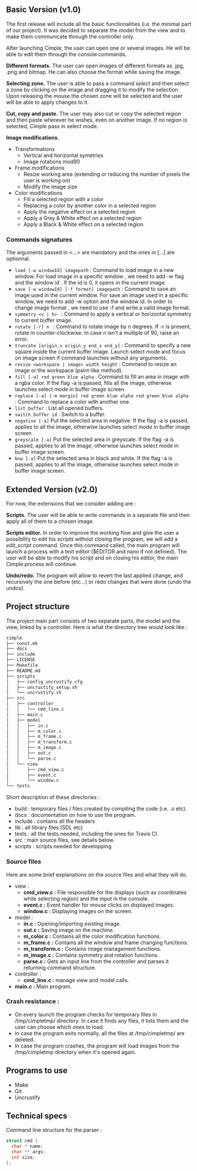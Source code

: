 ## Basic Version (v1.0)

The first release will include all the basic functionalities (i.e. the minimal part of our project).
It was decided to separate the model from the view and to make them communicate through the controller only.

After launching Cimple, the user can open one or several images. He will be able to edit them through the console commands.

**Different formats.** The user can open images of different formats as .jpg, .png and bitmap. He can also choose the format while saving the image.

**Selecting zone.** The user is able to pass a command *select* and then select a zone by clicking on the image and dragging it to modify the selection. Upon releasing the mouse the chosen zone will be selected and the user will be able to apply changes to it.

**Cut, copy and paste.** The user may also cut or copy the selected region and then paste wherever he wishes, even on another image. If no region is selected, Cimple pass in select mode.

**Image modifications.**

  * Transformations
    * Vertical and horizontal symetries
    * Image rotations mod90
  * Frame modifications
    * Resize working area (extending or reducing  the number of pixels the user is working on)
    * Modify the image size
  * Color modifications
    * Fill a selected region with a color
    * Replacing a color by another color in a selected region
    * Apply the negative effect on a selected region
    * Apply a Grey & White effect on a selected region
    * Apply a Black & White effect on a selected region


### Commands signatures

The arguments passed in <...> are mandatory and the ones in [...] are optionnal.

* ```load [-w windowId] imagepath``` : Command to load image in a new window. For load image in a specific window , we need to add -w flag and the window id . If the id is 0, it opens in the current image.
* ```save [-w windowId] [-f format] imagepath``` : Command to save an image used in the current window. For save an image used in a specific window, we need to add -w option and the window id. In order to change image format , we need to use -f and write a valid image format.
* ```symmetry <v | h> ``` : Command to apply a vertical or horizontal symmetry to current buffer image.
* ```rotate [-r] n ``` : Command to rotate image by n degrees. If -r is present, rotate in counter-clockwise. In case n isn't a mulitple of 90, raise an error.
* ```truncate [origin_x origin_y end_x end_y]``` : Command to specify a new square inside the current buffer image. Launch select mode and focus on image screen if command launches without any arguments.
* ```resize <workspace | image> width height``` : Command to resize an image or the workspace (paint-like method).
* ```fill [-a] red green blue alpha``` : Command to fill an area in image with a rgba color. If the flag -a is passed, fills all the image, otherwise launches select mode in buffer image screen.
* ```replace [-a] [-m margin] red green blue alpha red green blue alpha``` : Command to replace a color with another one.
* ```list_buffer``` : List all opened buffers.
* ```switch_buffer id``` : Switch to a buffer.
* ```negative [-a]``` Put the selected area in negative. If the flag -a is passed, applies to all the image, otherwise launches select mode in buffer image screen.
* ```greyscale [-a]``` Put the selected area in greyscale. If the flag -a is passed, applies to all the image, otherwise launches select mode in buffer image screen.
* ```bnw [-a]``` Put the selected area in black and white. If the flag -a is passed, applies to all the image, otherwise launches select mode in buffer image screen.

## Extended Version (v2.0)

For now, the extensions that we consider adding are :

**Scripts.** The user will be able to write commands in a separate file and then apply all of them to a chosen image.

**Scripts editor.** In order to improve the working flow and give the user a possibility to edit his scripts without closing the program, we will add a *edit_script* command. Once this command called, the main program will launch a process with a text editor ($EDITOR and nano if not defined). The user will be able to modify his script and on closing his editor, the main Cimple process will continue.

**Undo/redo.** The program will allow to revert the last applied change, and recursively the one before (etc...) or redo changes that were done (undo the undos).

## Project structure

The project main part consists of two separate parts, the model and the view, linked by a controller.
Here is what the directory tree would look like :

```sh
cimple
├── const.mk
├── docs
├── include
├── LICENSE
├── Makefile
├── README.md
├── scripts
│   ├── config_uncrustify.cfg
│   ├── uncrustify_setup.sh
│   └── uncrustify.sh
├── src
│   ├── controller
│   │   └── cmd_line.c
│   ├── main.c
│   ├── model
│   │   ├── in.c
│   │   ├── m_color.c
│   │   ├── m_frame.c
│   │   ├── m_transform.c
│   │   ├── m_image.c
│   │   ├── out.c
│   │   └── parse.c
│   └── view
│       ├── cmd_view.c
│       ├── event.c
│       └── window.c
└── tests
```

Short description of these directories :
  * build :
  temporary files / files created by compiling the code (i.e. .o etc).
  * docs :
  documentation on how to use the program.
  * include :
  contains all the headers
  * lib :
  all library files (SDL etc)
  * tests :
  all the tests needed, including the ones for Travis CI.
  * src :
  main source files, see details below.
  * scripts :
  scripts needed for developping

### Source files

Here are some brief explanations on the source files and what they will do.

* view :
  * **cmd_view.c :**
     File responsible for the displays (such as coordinates while selecting region) and the input in the console.
  * **event.c :**
     Event handler for mouse clicks on displayed images.
  * **window.c :**
    Displaying images on the screen.
* model :
  * **in.c :**
    Opening/importing existing image.
  * **out.c :**
    Saving image on the machine.
  * **m_color.c :**
    Contains all the color modification functions.
  * **m_frame.c :**
    Contains all the window and frame changing functions.
  * **m_transform.c :**
    Contains image management functions.
  * **m_image.c :**
    Contains symmetry and rotation functions.
  * **parse.c :**
    Gets an input line from the controller and parses it returning command structure.
* controller :
  * **cmd_line.c :**
    manage view and model calls.
* **main.c :**
    Main program.

### Crash resistance  :
  * On every launch the program checks for temporary files in /tmp/cimpletmp/ directory. In case it finds any files, it lists them and the user can choose which ones to load.
  * In case the program exits normally, all the files at /tmp/cimpletmp/ are deleted.
  * In case the program crashes, the program will load images from the /tmp/cimpletmp directory when it's opened again.

## Programs to use

* Make
* Git
* Uncrustify


## Technical specs

Command line structure for the parser :

```c
struct cmd {
  char * name;
  char ** args;
  int size;
};
```
	